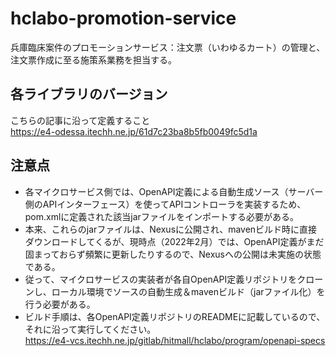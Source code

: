 # hclabo-promotion-service

兵庫臨床案件のプロモーションサービス：注文票（いわゆるカート）の管理と、注文票作成に至る施策系業務を担当する。

## 各ライブラリのバージョン

こちらの記事に沿って定義すること  
https://e4-odessa.itechh.ne.jp/61d7c23ba8b5fb0049fc5d1a

## 注意点

* 各マイクロサービス側では、OpenAPI定義による自動生成ソース（サーバー側のAPIインターフェース）を使ってAPIコントローラを実装するため、pom.xmlに定義された該当jarファイルをインポートする必要がある。
* 本来、これらのjarファイルは、Nexusに公開され、mavenビルド時に直接ダウンロードしてくるが、現時点（2022年2月）では、OpenAPI定義がまだ固まっておらず頻繁に更新したりするので、Nexusへの公開は未実施の状態である。
* 従って、マイクロサービスの実装者が各自OpenAPI定義リポジトリをクローンし、ローカル環境でソースの自動生成＆mavenビルド（jarファイル化）を行う必要がある。
* ビルド手順は、各OpenAPI定義リポジトリのREADMEに記載しているので、それに沿って実行してください。  
  https://e4-vcs.itechh.ne.jp/gitlab/hitmall/hclabo/program/openapi-specs
